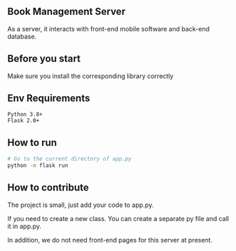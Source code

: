 ## Book Management Server
As a server, it interacts with front-end mobile software and back-end database.
## Before you start
Make sure you install the corresponding library correctly
## Env Requirements
```
Python 3.8+  
Flask 2.0+
```
## How to run
```Bash
# Go to the current directory of app.py
python -m flask run
```
## How to contribute
The project is small, just add your code to app.py.

If you need to create a new class. You can create a separate py file and call it in app.py.

In addition, we do not need front-end pages for this server at present.